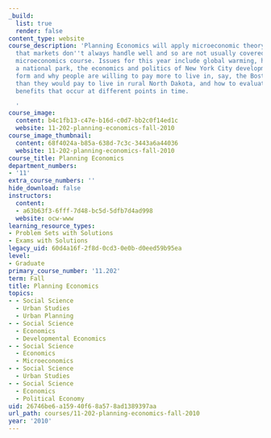 ```yaml
---
_build:
  list: true
  render: false
content_type: website
course_description: 'Planning Economics will apply microeconomic theory to issues
  that markets don''t always handle well and so are not usually covered in a standard
  microeconomics course. Issues for this year include global warming, how you value
  a national park, the economics and politics of New York City development, how cities
  form and why people are willing to pay more to live in, say, the Boston Metro area,
  than they would pay to live in rural North Dakota, and how to evaluate costs and
  benefits that occur at different points in time.

  '
course_image:
  content: b4c1fb13-c47e-b16d-c0d7-bb2c0f14ed1c
  website: 11-202-planning-economics-fall-2010
course_image_thumbnail:
  content: 68f4024a-b85a-638d-7c3c-3443a6a44036
  website: 11-202-planning-economics-fall-2010
course_title: Planning Economics
department_numbers:
- '11'
extra_course_numbers: ''
hide_download: false
instructors:
  content:
  - a63b63f3-6fff-7d48-bc5d-5dfb7d4ad998
  website: ocw-www
learning_resource_types:
- Problem Sets with Solutions
- Exams with Solutions
legacy_uid: 60d4a16f-2f8d-0cd3-0e0b-d0eed59b95ea
level:
- Graduate
primary_course_number: '11.202'
term: Fall
title: Planning Economics
topics:
- - Social Science
  - Urban Studies
  - Urban Planning
- - Social Science
  - Economics
  - Developmental Economics
- - Social Science
  - Economics
  - Microeconomics
- - Social Science
  - Urban Studies
- - Social Science
  - Economics
  - Political Economy
uid: 26746be6-a159-40f6-8a57-8ad1389397aa
url_path: courses/11-202-planning-economics-fall-2010
year: '2010'
---
```

